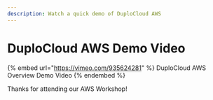 ```yaml
---
description: Watch a quick demo of DuploCloud AWS
---
```


# DuploCloud AWS Demo Video

{% embed url="https://vimeo.com/935624281" %}
DuploCloud AWS Overview Demo Video
{% endembed %}

Thanks for attending our AWS Workshop!
